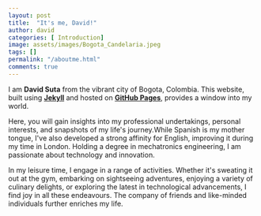 ```yaml
---
layout: post
title:  "It's me, David!"
author: david
categories: [ Introduction]
image: assets/images/Bogota_Candelaria.jpeg
tags: []
permalink: "/aboutme.html"
comments: true
---
```



I am <strong>David Suta</strong> from the vibrant city of Bogota, Colombia. 
This website, built using <strong><a href="https://jekyllrb.com/docs/home" target="_blank">Jekyll</a></strong> and hosted on <strong><a href="https://pages.github.com/" target="_blank">GitHub Pages</a></strong>, provides a window into my world.

Here, you will gain insights into my professional undertakings, personal interests, and snapshots of my life's journey.While Spanish is my mother tongue, I've also developed a strong affinity for English, improving it during my time in London. 
Holding a degree in mechatronics engineering, I am passionate about technology and innovation.

In my leisure time, I engage in a range of activities. Whether it's sweating it out at the gym, embarking on sightseeing adventures, 
enjoying a variety of culinary delights, or exploring the latest in technological advancements, I find joy in all these endeavours. The company of friends and like-minded individuals further enriches my life.

<!-- Bucharest’s history alternated periods of development and decline from the early settlements in antiquity until its consolidation as the national capital of Romania late in the 19th century. First mentioned as the “Citadel of București” in 1459, it became the residence of the famous Wallachian prince Vlad III the Impaler.

#### Early 18th century woodcut of Bucharest

The Ottomans appointed Greek administrators (Phanariotes) to run the town from the 18th century. A short-lived revolt initiated by Tudor Vladimirescu in 1821 led to the end of the rule of Constantinople Greeks in Bucharest.[19]

The Old Princely Court (Curtea Veche) was erected by Mircea Ciobanul in the mid-16th century. Under subsequent rulers, Bucharest was established as the summer residence of the royal court. During the years to come, it competed with Târgoviște on the status of capital city after an increase in the importance of southern Muntenia brought about by the demands of the suzerain power – the Ottoman Empire.

Bucharest finally became the permanent location of the Wallachian court after 1698 (starting with the reign of Constantin Brâncoveanu).

Partly destroyed by natural disasters and rebuilt several times during the following 200 years, and hit by Caragea’s plague in 1813–14, the city was wrested from Ottoman control and occupied at several intervals by the Habsburg Monarchy (1716, 1737, 1789) and Imperial Russia (three times between 1768 and 1806). It was placed under Russian administration between 1828 and the Crimean War, with an interlude during the Bucharest-centred 1848 Wallachian revolution. Later, an Austrian garrison took possession after the Russian departure (remaining in the city until March 1857). On 23 March 1847, a fire consumed about 2,000 buildings, destroying a third of the city. -->